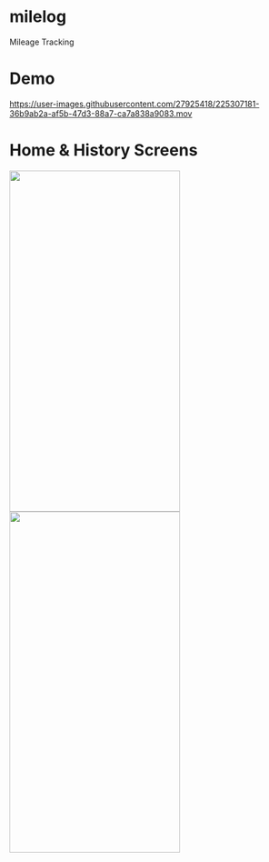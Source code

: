 # milelog
Mileage Tracking

# Demo
https://user-images.githubusercontent.com/27925418/225307181-36b9ab2a-af5b-47d3-88a7-ca7a838a9083.mov

# Home & History Screens
<div>
  <img src="https://user-images.githubusercontent.com/27925418/224573868-c118fc48-2ec9-43d9-b388-e19278dc40ca.png" width="300" height="600" />
  <img src="https://user-images.githubusercontent.com/27925418/224573887-3b475e74-188f-45f3-8df1-9da8ba4073d5.png" width="300" height="600" />
<div>
